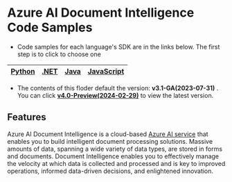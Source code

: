 
# **Azure AI Document Intelligence Code Samples**





- Code samples for each language's SDK are in the links below. The first step is to click to choose one

|[Python](Python(v3.1))| [.NET](.NET(v3.1))|[Java](Java(v3.1))| [JavaScript](JavaScript(v3.1))|
| --- | --- | --- | --- |


- The contents of this floder default the version: **v3.1-GA(2023-07-31)** .
  You can click  **[v4.0-Preview(2024-02-29)](../main)**  to view the latest version.


## **Features**
Azure AI Document Intelligence is a cloud-based [Azure AI service](https://learn.microsoft.com/en-us/azure/ai-services/?view=doc-intel-3.1.0) that enables you to build intelligent document processing solutions. Massive amounts of data, spanning a wide variety of data types, are stored in forms and documents. Document Intelligence enables you to effectively manage the velocity at which data is collected and processed and is key to improved operations, informed data-driven decisions, and enlightened innovation.




